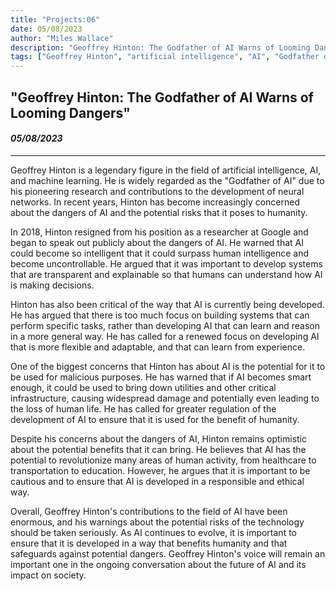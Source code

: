 ```yaml
---
title: "Projects:06"
date: 05/08/2023
author: "Miles Wallace"
description: "Geoffrey Hinton: The Godfather of AI Warns of Looming Dangers"
tags: ["Geoffrey Hinton", "artificial intelligence", "AI", "Godfather of AI", ]
---
```

## "Geoffrey Hinton: The Godfather of AI Warns of Looming Dangers"
#### _05/08/2023_ 
____
Geoffrey Hinton is a legendary figure in the field of artificial intelligence, AI, and machine learning. He is widely regarded as the "Godfather of AI" due to his pioneering research and contributions to the development of neural networks. In recent years, Hinton has become increasingly concerned about the dangers of AI and the potential risks that it poses to humanity.

In 2018, Hinton resigned from his position as a researcher at Google and began to speak out publicly about the dangers of AI. He warned that AI could become so intelligent that it could surpass human intelligence and become uncontrollable. He argued that it was important to develop systems that are transparent and explainable so that humans can understand how AI is making decisions.

Hinton has also been critical of the way that AI is currently being developed. He has argued that there is too much focus on building systems that can perform specific tasks, rather than developing AI that can learn and reason in a more general way. He has called for a renewed focus on developing AI that is more flexible and adaptable, and that can learn from experience.

One of the biggest concerns that Hinton has about AI is the potential for it to be used for malicious purposes. He has warned that if AI becomes smart enough, it could be used to bring down utilities and other critical infrastructure, causing widespread damage and potentially even leading to the loss of human life. He has called for greater regulation of the development of AI to ensure that it is used for the benefit of humanity.

Despite his concerns about the dangers of AI, Hinton remains optimistic about the potential benefits that it can bring. He believes that AI has the potential to revolutionize many areas of human activity, from healthcare to transportation to education. However, he argues that it is important to be cautious and to ensure that AI is developed in a responsible and ethical way.

Overall, Geoffrey Hinton's contributions to the field of AI have been enormous, and his warnings about the potential risks of the technology should be taken seriously. As AI continues to evolve, it is important to ensure that it is developed in a way that benefits humanity and that safeguards against potential dangers. Geoffrey Hinton's voice will remain an important one in the ongoing conversation about the future of AI and its impact on society.
